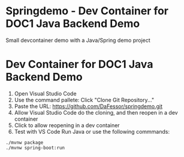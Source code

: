 # Springdemo - Dev Container for DOC1 Java Backend Demo
Small devcontainer demo with a Java/Spring demo project

# Dev Container for DOC1 Java Backend Demo

1. Open Visual Studio Code 
2. Use the command pallete: Click "Clone Git Repository..."
3. Paste the URL: https://github.com/DaFessor/springdemo.git
5. Allow Visual Studio Code do the cloning, and then reopen in a dev container
6. Click to allow reopening in a dev container
7. Test with VS Code Run Java or use the following commmands:
```maven
./mvnw package
./mvnw spring-boot:run
```

